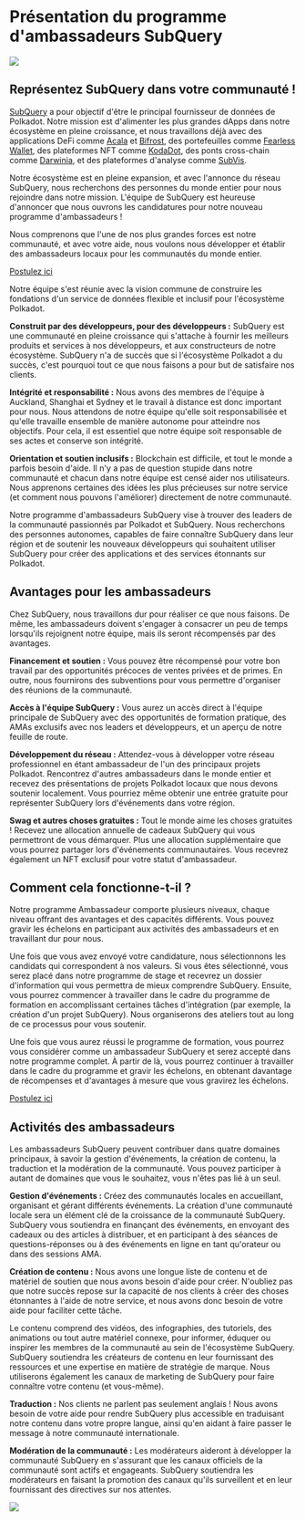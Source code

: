 # Présentation du programme d'ambassadeurs SubQuery

![](https://miro.medium.com/max/1400/1*EC5wwTuoB6UK_EESGd8X8w.png)

## Représentez SubQuery dans votre communauté !

[SubQuery](https://subquery.network/) a pour objectif d'être le principal fournisseur de données de Polkadot. Notre mission est d'alimenter les plus grandes dApps dans notre écosystème en pleine croissance, et nous travaillons déjà avec des applications DeFi comme [Acala](https://acala.network/) et [Bifrost](https://bifrost.finance/), des portefeuilles comme [Fearless Wallet](https://fearlesswallet.io/), des plateformes NFT comme [KodaDot](https://kodadot.xyz/), des ponts cross-chain comme [Darwinia](https://explorer.subquery.network/subquery/darwinia-network/darwinia), et des plateformes d'analyse comme [SubVis](https://subvis.io/).

Notre écosystème est en pleine expansion, et avec l'annonce du réseau SubQuery, nous recherchons des personnes du monde entier pour nous rejoindre dans notre mission. L'équipe de SubQuery est heureuse d'annoncer que nous ouvrons les candidatures pour notre nouveau programme d'ambassadeurs !

Nous comprenons que l'une de nos plus grandes forces est notre communauté, et avec votre aide, nous voulons nous développer et établir des ambassadeurs locaux pour les communautés du monde entier.

[Postulez ici](https://forms.gle/GXBbJ6LDpNfM2v1X6)

Notre équipe s'est réunie avec la vision commune de construire les fondations d'un service de données flexible et inclusif pour l'écosystème Polkadot.

**Construit par des développeurs, pour des développeurs :** SubQuery est une communauté en pleine croissance qui s'attache à fournir les meilleurs produits et services à nos développeurs, et aux constructeurs de notre écosystème. SubQuery n'a de succès que si l'écosystème Polkadot a du succès, c'est pourquoi tout ce que nous faisons a pour but de satisfaire nos clients.

**Intégrité et responsabilité :** Nous avons des membres de l'équipe à Auckland, Shanghai et Sydney et le travail à distance est donc important pour nous. Nous attendons de notre équipe qu'elle soit responsabilisée et qu'elle travaille ensemble de manière autonome pour atteindre nos objectifs. Pour cela, il est essentiel que notre équipe soit responsable de ses actes et conserve son intégrité.

**Orientation et soutien inclusifs :** Blockchain est difficile, et tout le monde a parfois besoin d'aide. Il n'y a pas de question stupide dans notre communauté et chacun dans notre équipe est censé aider nos utilisateurs. Nous apprenons certaines des idées les plus précieuses sur notre service (et comment nous pouvons l'améliorer) directement de notre communauté.

Notre programme d'ambassadeurs SubQuery vise à trouver des leaders de la communauté passionnés par Polkadot et SubQuery. Nous recherchons des personnes autonomes, capables de faire connaître SubQuery dans leur région et de soutenir les nouveaux développeurs qui souhaitent utiliser SubQuery pour créer des applications et des services étonnants sur Polkadot.

## Avantages pour les ambassadeurs

Chez SubQuery, nous travaillons dur pour réaliser ce que nous faisons. De même, les ambassadeurs doivent s'engager à consacrer un peu de temps lorsqu'ils rejoignent notre équipe, mais ils seront récompensés par des avantages.

**Financement et soutien :** Vous pouvez être récompensé pour votre bon travail par des opportunités précoces de ventes privées et de primes. En outre, nous fournirons des subventions pour vous permettre d'organiser des réunions de la communauté.

**Accès à l'équipe SubQuery :** Vous aurez un accès direct à l'équipe principale de SubQuery avec des opportunités de formation pratique, des AMAs exclusifs avec nos leaders et développeurs, et un aperçu de notre feuille de route.

**Développement du réseau :** Attendez-vous à développer votre réseau professionnel en étant ambassadeur de l'un des principaux projets Polkadot. Rencontrez d'autres ambassadeurs dans le monde entier et recevez des présentations de projets Polkadot locaux que nous devons soutenir localement. Vous pourriez même obtenir une entrée gratuite pour représenter SubQuery lors d'événements dans votre région.

**Swag et autres choses gratuites :** Tout le monde aime les choses gratuites ! Recevez une allocation annuelle de cadeaux SubQuery qui vous permettront de vous démarquer. Plus une allocation supplémentaire que vous pourrez partager lors d'événements communautaires. Vous recevrez également un NFT exclusif pour votre statut d'ambassadeur.

## Comment cela fonctionne-t-il ?

Notre programme Ambassadeur comporte plusieurs niveaux, chaque niveau offrant des avantages et des capacités différents. Vous pouvez gravir les échelons en participant aux activités des ambassadeurs et en travaillant dur pour nous.

Une fois que vous avez envoyé votre candidature, nous sélectionnons les candidats qui correspondent à nos valeurs. Si vous êtes sélectionné, vous serez placé dans notre programme de stage et recevrez un dossier d'information qui vous permettra de mieux comprendre SubQuery. Ensuite, vous pourrez commencer à travailler dans le cadre du programme de formation en accomplissant certaines tâches d'intégration (par exemple, la création d'un projet SubQuery). Nous organiserons des ateliers tout au long de ce processus pour vous soutenir.

Une fois que vous aurez réussi le programme de formation, vous pourrez vous considérer comme un ambassadeur SubQuery et serez accepté dans notre programme complet. À partir de là, vous pourrez continuer à travailler dans le cadre du programme et gravir les échelons, en obtenant davantage de récompenses et d'avantages à mesure que vous gravirez les échelons.

[Postulez ici](https://forms.gle/GXBbJ6LDpNfM2v1X6)

## Activités des ambassadeurs

Les ambassadeurs SubQuery peuvent contribuer dans quatre domaines principaux, à savoir la gestion d'événements, la création de contenu, la traduction et la modération de la communauté. Vous pouvez participer à autant de domaines que vous le souhaitez, vous n'êtes pas lié à un seul.

**Gestion d'événements :** Créez des communautés locales en accueillant, organisant et gérant différents événements. La création d'une communauté locale sera un élément clé de la croissance de la communauté SubQuery. SubQuery vous soutiendra en finançant des événements, en envoyant des cadeaux ou des articles à distribuer, et en participant à des séances de questions-réponses ou à des événements en ligne en tant qu'orateur ou dans des sessions AMA.

**Création de contenu :** Nous avons une longue liste de contenu et de matériel de soutien que nous avons besoin d'aide pour créer. N'oubliez pas que notre succès repose sur la capacité de nos clients à créer des choses étonnantes à l'aide de notre service, et nous avons donc besoin de votre aide pour faciliter cette tâche.

Le contenu comprend des vidéos, des infographies, des tutoriels, des animations ou tout autre matériel connexe, pour informer, éduquer ou inspirer les membres de la communauté au sein de l'écosystème SubQuery. SubQuery soutiendra les créateurs de contenu en leur fournissant des ressources et une expertise en matière de stratégie de marque. Nous utiliserons également les canaux de marketing de SubQuery pour faire connaître votre contenu (et vous-même).

**Traduction :** Nos clients ne parlent pas seulement anglais ! Nous avons besoin de votre aide pour rendre SubQuery plus accessible en traduisant notre contenu dans votre propre langue, ainsi qu'en aidant à faire passer le message à notre communauté internationale.

**Modération de la communauté :** Les modérateurs aideront à développer la communauté SubQuery en s'assurant que les canaux officiels de la communauté sont actifs et engageants. SubQuery soutiendra les modérateurs en faisant la promotion des canaux qu'ils surveillent et en leur fournissant des directives sur nos attentes.

![](https://miro.medium.com/max/1400/1*xj6_UL1ZWYzlLmlVk25JzQ.png)